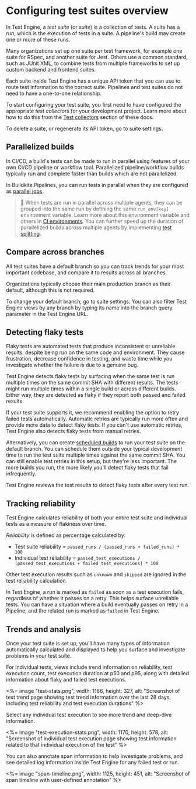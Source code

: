 # Configuring test suites overview

In Test Engine, a _test suite_ (or _suite_) is a collection of tests. A suite has a _run_, which is the execution of tests in a suite. A pipeline's build may create one or more of these runs.

Many organizations set up one suite per test framework, for example one suite for RSpec, and another suite for Jest. Others use a common standard, such as JUnit XML, to combine tests from multiple frameworks to set up custom backend and frontend suites.

Each suite inside Test Engine has a unique API token that you can use to route test information to the correct suite. Pipelines and test suites do not need to have a one-to-one relationship.

To start configuring your test suite, you first need to have configured the appropriate _test collectors_ for your development project. Learn more about how to do this from the [Test collectors](/docs/test-engine/test-collectors) section of these docs.

To delete a suite, or regenerate its API token, go to suite settings.

## Parallelized builds

In CI/CD, a build's tests can be made to run in parallel using features of your own CI/CD pipeline or workflow tool. Parallelized pipeline/workflow builds typically run and complete faster than builds which are not parallelized.

In Buildkite Pipelines, you can run tests in parallel when they are configured as [parallel jobs](https://buildkite.com/docs/tutorials/parallel-builds#parallel-jobs).

> 📘
> When tests are run in parallel across multiple agents, they can be grouped into the same run by defining the same `run_env[key]` environment variable. Learn more about this environment variable and others in [CI environments](/docs/test-engine/ci-environments).
> You can further speed up the duration of parallelized builds across multiple agents by implementing [test splitting](/docs/test-engine/test-splitting).

## Compare across branches

All test suites have a default branch so you can track trends for your most important codebase, and compare it to results across all branches.

Organizations typically choose their main production branch as their default, although this is not required.

To change your default branch, go to suite settings. You can also filter Test Engine views by any branch by typing its name into the branch query parameter in the Test Engine URL.

## Detecting flaky tests

Flaky tests are automated tests that produce inconsistent or unreliable results, despite being run on the same code and environment. They cause frustration, decrease confidence in testing, and waste time while you investigate whether the failure is due to a genuine bug.

Test Engine detects flaky tests by surfacing when the same test is run multiple times on the same commit SHA with different results. The tests might run multiple times within a single build or across different builds. Either way, they are detected as flaky if they report both passed and failed results.

If your test suite supports it, we recommend enabling the option to retry failed tests automatically. Automatic retries are typically run more often and provide more data to detect flaky tests. If you can't use automatic retries, Test Engine also detects flaky tests from manual retries.

Alternatively, you can create [scheduled builds](/docs/pipelines/scheduled-builds) to run your test suite on the default branch. You can schedule them outside your typical development time to run the test suite multiple times against the same commit SHA. You can still enable test retries in this setup, but they're less important. The more builds you run, the more likely you'll detect flaky tests that fail infrequently.

Test Engine reviews the test results to detect flaky tests after every test run.

## Tracking reliability

Test Engine calculates reliability of both your entire test suite and individual tests as a measure of flakiness over time.

_Reliability_ is defined as percentage calculated by:

- Test suite reliability = `passed_runs / (passed_runs + failed_runs) * 100`
- Individual test reliability = `passed_test_executions / (passed_test_executions + failed_test_executions) * 100`

Other test execution results such as `unknown` and `skipped` are ignored in the test reliability calculation.

In Test Engine, a run is marked as `failed` as soon as a test execution fails, regardless of whether it passes on a retry. This helps surface unreliable tests. You can have a situation where a build eventually passes on retry in a Pipeline, and the related run is marked as `failed` in Test Engine.

## Trends and analysis

Once your test suite is set up, you'll have many types of information automatically calculated and displayed to help you surface and investigate problems in your test suite.

For individual tests, views include trend information on reliability, test execution count, test execution duration at p50 and p95, along with detailed information about flaky and failed test executions.

<%= image "test-stats.png", width: 1166, height: 327, alt: "Screenshot of test trend page showing test trend information over the last 28 days, including test reliability and test execution durations" %>

Select any individual test execution to see more trend and deep-dive information.

<%= image "test-execution-stats.png", width: 1170, height: 578, alt: "Screenshot of individual test execution page showing test information related to that individual execution of the test" %>

You can also annotate span information to help investigate problems, and see detailed log information inside Test Engine for any failed test or run.

<%= image "span-timeline.png", width: 1125, height: 451, alt: "Screenshot of span timeline with user-defined annotation" %>
